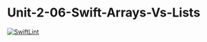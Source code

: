 # Unit-2-06-Swift-Arrays-Vs-Lists
[![SwiftLint](https://github.com/Unit-2-06-Swift-Arrays-Vs-Lists/workflows/SwiftLint/badge.svg)](https://github.com/Unit-2-06-Swift-Arrays-Vs-Lists/actions)
